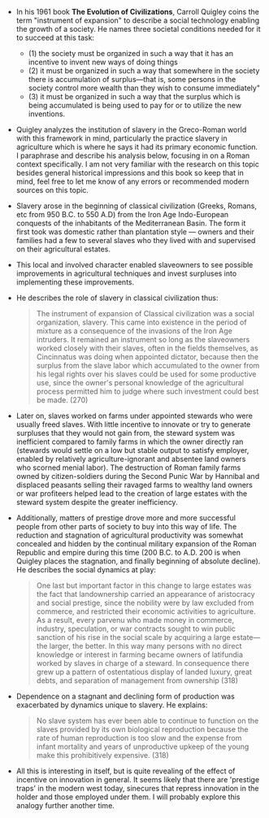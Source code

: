 - In his 1961 book __The Evolution of Civilizations__, Carroll Quigley coins the term "instrument of expansion" to describe a social technology enabling the growth of a society. He names three societal conditions needed for it to succeed at this task:

    -  (1) the society must be organized in such a way that it has an incentive to invent new ways of doing things
    - (2) it must be organized in such a way that somewhere in
the society there is accumulation of surplus—that is, some
persons in the society control more wealth than they wish
to consume immediately"
    - (3) it must be organized in such a way that the surplus which is being accumulated is being used to pay for or to utilize the new inventions.
    
- Quigley analyzes the institution of slavery in the Greco-Roman world with this framework in mind, particularly the practice slavery in agriculture which is where he says it had its primary economic function. I paraphrase and describe his analysis below, focusing in on a Roman context specifically. I am not very familiar with the research on this topic besides general historical impressions and this book so keep that in mind, feel free to let me know of any errors or recommended modern sources on this topic. 

- Slavery arose in the beginning of classical civilization (Greeks, Romans, etc from 950 B.C. to 550 A.D) from the Iron Age Indo-European conquests of the inhabitants of the Mediterranean Basin. The form it first took was domestic rather than plantation style –– owners and their families had a few to several slaves who they lived with and supervised on their agricultural estates.   

- This local and involved character enabled slaveowners to see possible improvements in agricultural techniques and invest surpluses into implementing these improvements.  

- He describes the role of slavery in classical civilization thus:

     > The instrument of expansion of Classical civilization was a social organization, slavery. This came into existence in the period of mixture as a consequence of the invasions of the Iron Age intruders. It remained an instrument so long as the slaveowners worked closely with their slaves, often in the fields themselves, as Cincinnatus was doing when appointed dictator, because then the surplus from the slave labor which accumulated to the owner from his legal rights over his slaves could be used for some productive use, since the owner's personal knowledge of the agricultural process permitted him to judge where such investment could best be made. (270)
     
- Later on, slaves worked on farms under appointed stewards who were usually freed slaves. With little incentive to innovate or try to generate surpluses that they would not gain from, the steward system was inefficient compared to family farms in which the owner directly ran (stewards would settle on a low but stable output to satisfy employer, enabled by relatively agriculture-ignorant and absentee land owners who scorned menial labor). The destruction of Roman family farms owned by citizen-soldiers during the Second Punic War by Hannibal and displaced peasants selling their ravaged farms to  wealthy land owners or war profiteers helped lead to the creation of large estates with the steward system despite the greater inefficiency. 

- Additionally, matters of prestige drove more and more successful people from other parts of society to buy into this way of life. The reduction and stagnation of agricultural productivity was somewhat concealed and hidden by the continual military expansion of the Roman Republic and empire during this time (200 B.C. to A.D. 200 is when Quigley places the stagnation, and finally beginning of absolute decline). He describes the social dynamics at play:

    > One last but important factor in this change to large estates was the fact that landownership carried an appearance of aristocracy and social prestige, since the nobility were by law excluded from commerce, and restricted their economic activities to agriculture. As a result, every parvenu who made money in commerce, industry, speculation, or war contracts sought to win public sanction of his rise in the social scale by acquiring a large estate—the larger, the better. In this way many persons with no direct knowledge or interest in farming became owners of latifundia worked by slaves in charge of a steward. In consequence there grew up a pattern of ostentatious display of landed luxury, great debts, and separation of management from ownership (318)
    
- Dependence on a stagnant and declining form of production was exacerbated by dynamics unique to slavery. He explains:
     
     > No slave system has ever been able to continue to function on the slaves provided by its own biological reproduction because the rate of human reproduction is too slow and the expense from infant mortality and years of unproductive upkeep of the young make this prohibitively expensive. (318)
     
- All this is interesting in itself, but is quite revealing of the effect of incentive on innovation in general. It seems likely that there are 'prestige traps' in the modern west today, sinecures that repress innovation in the holder and those employed under them. I will probably explore this analogy further another time.
